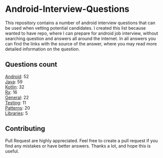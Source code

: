 # Android-Interview-Questions

This repository contains a number of android interview questions that can be used when vetting potential candidates. I created this list because wanted to have repo, where I can prepare for android job interview, without searching question and answers all around the internet. In all answers you can find the links with the source of the answer, where you may read more detailed information on the question.

## Questions count

[Android](https://github.com/Kirchhoff-/Android-Interview-Questions/tree/master/Android): 52  
[Java](https://github.com/Kirchhoff-/Android-Interview-Questions/tree/master/Java): 59  
[Kotlin](https://github.com/Kirchhoff-/Android-Interview-Questions/tree/master/Kotlin): 32  
[Rx](https://github.com/Kirchhoff-/Android-Interview-Questions/tree/master/Rx): 16  
[General](https://github.com/Kirchhoff-/Android-Interview-Questions/tree/master/General): 22  
[Testing](https://github.com/Kirchhoff-/Android-Interview-Questions/tree/master/Testing): 11  
[Patterns](https://github.com/Kirchhoff-/Android-Interview-Questions/tree/master/Patterns): 20  
[Libraries](https://github.com/Kirchhoff-/Android-Interview-Questions/tree/master/Libraries): 5


## Contributing
Pull Request are highly appreciated. Feel free to create a pull request if you find any mistakes or have better answers. Thanks a lot, and hope this is useful.
